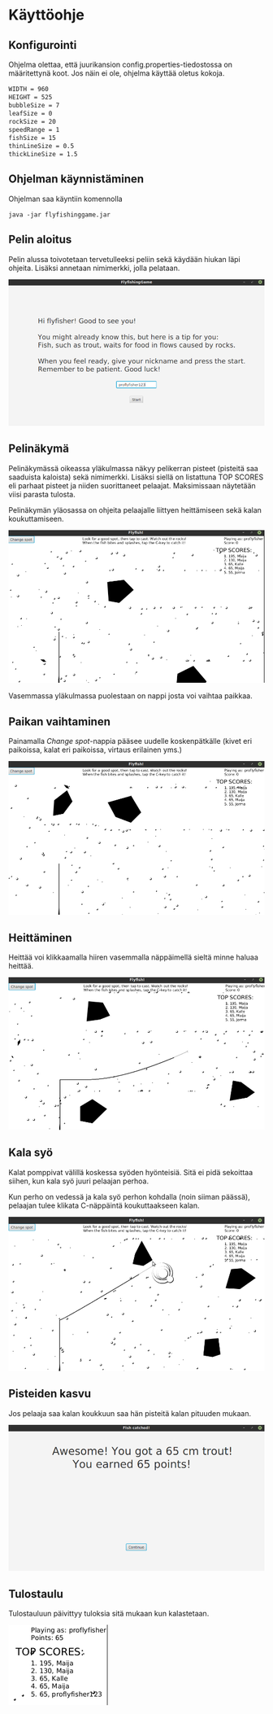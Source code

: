 # Käyttöohje

## Konfigurointi

Ohjelma olettaa, että juurikansion config.properties-tiedostossa on määritettynä koot. Jos näin ei ole, ohjelma käyttää oletus kokoja. 

	WIDTH = 960
	HEIGHT = 525
	bubbleSize = 7
	leafSize = 0
	rockSize = 20
	speedRange = 1
	fishSize = 15
	thinLineSize = 0.5
	thickLineSize = 1.5

## Ohjelman käynnistäminen

Ohjelman saa käyntiin komennolla

    java -jar flyfishinggame.jar


## Pelin aloitus

Pelin alussa toivotetaan tervetulleeksi peliin sekä käydään hiukan läpi ohjeita. Lisäksi annetaan nimimerkki, jolla pelataan. 

![pelin aloitus](https://github.com/matiastamsi/ot-harjoitustyo/blob/master/dokumentaatio/kuvat/pelin_aloitus.png)

## Pelinäkymä

Pelinäkymässä oikeassa yläkulmassa näkyy pelikerran pisteet (pisteitä saa saaduista kaloista) sekä nimimerkki. Lisäksi siellä on listattuna TOP SCORES eli parhaat pisteet ja niiden suorittaneet pelaajat. Maksimissaan näytetään viisi parasta tulosta.

Pelinäkymän yläosassa on ohjeita pelaajalle liittyen heittämiseen sekä kalan koukuttamiseen.

![pelinäkymä](https://github.com/matiastamsi/ot-harjoitustyo/blob/master/dokumentaatio/kuvat/pelinakyma.png)

Vasemmassa yläkulmassa puolestaan on nappi josta voi vaihtaa paikkaa.

## Paikan vaihtaminen

Painamalla _Change spot_-nappia pääsee uudelle koskenpätkälle (kivet eri paikoissa, kalat eri paikoissa, virtaus erilainen yms.)

![paikanvaihto](https://github.com/matiastamsi/ot-harjoitustyo/blob/master/dokumentaatio/kuvat/change_spot.png)

## Heittäminen

Heittää voi klikkaamalla hiiren vasemmalla näppäimellä sieltä minne haluaa heittää.

![heittäminen](https://github.com/matiastamsi/ot-harjoitustyo/blob/master/dokumentaatio/kuvat/heitto.png)

## Kala syö

Kalat pomppivat välillä koskessa syöden hyönteisiä. Sitä ei pidä sekoittaa siihen, kun kala syö juuri pelaajan perhoa.

Kun perho on vedessä ja kala syö perhon kohdalla (noin siiman päässä), pelaajan tulee klikata C-näppäintä koukuttaakseen kalan.

![kala syö](https://github.com/matiastamsi/ot-harjoitustyo/blob/master/dokumentaatio/kuvat/kala_syo.png)

## Pisteiden kasvu

Jos pelaaja saa kalan koukkuun saa hän pisteitä kalan pituuden mukaan.

![pisteet kalasta](https://github.com/matiastamsi/ot-harjoitustyo/blob/master/dokumentaatio/kuvat/pisteet_kalasta.png)

## Tulostaulu

Tulostauluun päivittyy tuloksia sitä mukaan kun kalastetaan.

![tulokset](https://github.com/matiastamsi/ot-harjoitustyo/blob/master/dokumentaatio/kuvat/tulokset.png)


